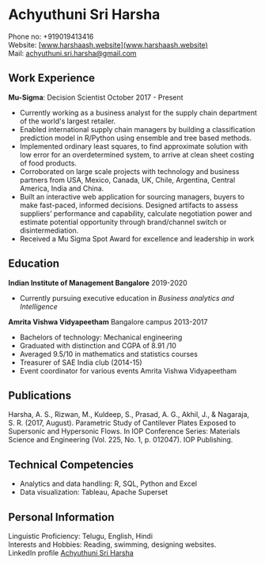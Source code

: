 # Achyuthuni Sri Harsha 
Phone no: +919019413416  
Website: [www.harshaash.website](www.harshaash.website)  
Mail: achyuthuni.sri.harsha@gmail.com  
 
## Work Experience
**Mu-Sigma**: Decision Scientist <span style="text-align: right">October 2017 - Present</span>  
*	Currently working as a business analyst for the supply chain department of the world's largest retailer.   
*	Enabled international supply chain managers by building a classification prediction model in R/Python using ensemble and tree based methods.  
*	Implemented ordinary least squares, to find approximate solution with low error for an overdetermined system, to arrive at clean sheet costing of food products.   
*	Corroborated on large scale projects with technology and business partners from USA, Mexico, Canada, UK, Chile, Argentina, Central America, India and China.   
*	Built an interactive web application for sourcing managers, buyers to make fast-paced, informed decisions. Designed artifacts to assess suppliers’ performance and capability, calculate negotiation power and estimate potential opportunity through brand/channel switch or disintermediation.  
* Received a Mu Sigma Spot Award for excellence and leadership in work  
  

## Education
**Indian Institute of Management Bangalore** <span style="text-align: right">2019-2020</span>  
*	Currently pursuing executive education in *Business analytics and Intelligence*  

**Amrita Vishwa Vidyapeetham** Bangalore campus <span style="text-align: right">2013-2017</span>
* Bachelors of technology: Mechanical engineering  
*	Graduated with distinction and CGPA of 8.91 /10  
*	Averaged 9.5/10 in mathematics and statistics courses  
*	Treasurer of SAE India club (2014-15)  
*	Event coordinator for various events	Amrita Vishwa Vidyapeetham  

## Publications
Harsha, A. S., Rizwan, M., Kuldeep, S., Prasad, A. G., Akhil, J., & Nagaraja, S. R. (2017, August). Parametric Study of Cantilever Plates Exposed to Supersonic and Hypersonic Flows. In IOP Conference Series: Materials Science and Engineering (Vol. 225, No. 1, p. 012047). IOP Publishing.

## Technical Competencies
*	Analytics and data handling: R, SQL, Python and Excel  
*	Data visualization: Tableau, Apache Superset

## Personal Information
Linguistic Proficiency: 	Telugu, English, Hindi  
Interests and Hobbies: 	Reading, swimming, designing websites.  
LinkedIn profile	[Achyuthuni Sri Harsha](https://www.linkedin.com/in/sri-harsha-achyuthuni/)  

